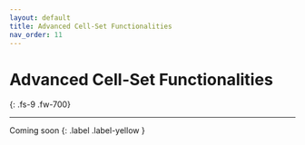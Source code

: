 ```yaml
---
layout: default
title: Advanced Cell-Set Functionalities
nav_order: 11
---
```


# Advanced Cell-Set Functionalities
{: .fs-9 .fw-700}

---

Coming soon
{: .label .label-yellow }